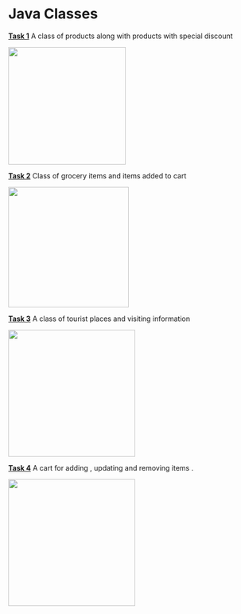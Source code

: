 # Java Classes

[**Task 1**](https://github.com/Muskaan0111/TheStreamliners/tree/master/src/Task1a)
 A class of products along with products with special discount

<img src="https://www.claruscommerce.com/wp-content/uploads/2019/04/loyalty-to-the-discount-0x0.jpg" title="" alt=" " width="236">

[**Task 2**](https://github.com/Muskaan0111/TheStreamliners/tree/master/src/Task2)
 Class of grocery items and items added to cart

<img title="" src="https://assets.entrepreneur.com/content/3x2/2000/1407796962-7-mistakes-entrepreneurs-make-launching-ecommerce.jpg" alt=" " width="242">

[**Task 3**](https://github.com/Muskaan0111/TheStreamliners/tree/master/src/Task3)
 A class of tourist places and visiting information

<img title="" src="https://assets.traveltriangle.com/blog/wp-content/uploads/2016/07/limestone-rock-phang-nga-1-Beautiful-limestone-rock-in-the-ocean.jpg" alt=" " width="255">

[**Task 4**](https://github.com/Muskaan0111/CoolCart)
 A cart for adding , updating and removing items .
 
 <img title="" src="https://cdn4.iconfinder.com/data/icons/marketing-15/512/marketting-color-13-512.png" alt=" " width="255">
